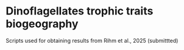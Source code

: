 # Dinoflagellates trophic traits biogeography

Scripts used for obtaining results from Rihm et al., 2025 (submittted)

